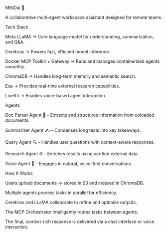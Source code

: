 MINDai 🧠

A collaborative multi-agent workspace assistant designed for remote teams.

Tech Stack

Meta LLaMA → Core language model for understanding, summarization, and Q&A.

Cerebras → Powers fast, efficient model inference.

Docker MCP Toolkit + Gateway → Runs and manages containerized agents smoothly.

ChromaDB → Handles long-term memory and semantic search.

Exa → Provides real-time external research capabilities.

LiveKit → Enables voice-based agent interaction.

Agents

Doc Parser Agent 📄 – Extracts and structures information from uploaded documents.

Summarizer Agent ✍️ – Condenses long texts into key takeaways.

Query Agent 🔍 – Handles user questions with context-aware responses.

Research Agent 🌐 – Enriches results using verified external data.

Voice Agent 🎤 – Engages in natural, voice-first conversations.

How It Works

Users upload documents → stored in S3 and indexed in ChromaDB.

Multiple agents process tasks in parallel for efficiency.

Cerebras and LLaMA collaborate to refine and optimize outputs.

The MCP Orchestrator intelligently routes tasks between agents.

The final, context-rich response is delivered via a chat interface or voice interaction.
